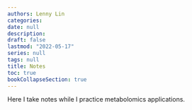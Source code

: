 ```yaml
---
authors: Lenny Lin
categories: 
date: null
description:
draft: false
lastmod: "2022-05-17"
series: null
tags: null
title: Notes
toc: true
bookCollapseSection: true
---
```


Here I take notes while I practice metabolomics applications.

<!--more-->


